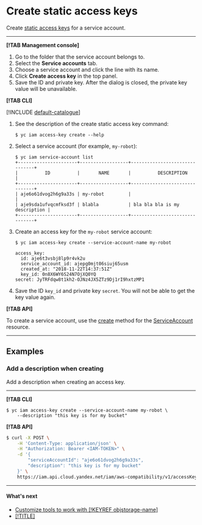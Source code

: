 # Create static access keys

Create [static access keys](../../concepts/users/service-accounts.md#access-keys) for a service account.

---

**[!TAB Management console]**

1. Go to the folder that the service account belongs to.
1. Select the **Service accounts** tab.
1. Choose a service account and click the line with its name.
1. Click **Create access key** in the top panel.
1. Save the ID and private key. After the dialog is closed, the private key value will be unavailable.

**[!TAB CLI]**

[!INCLUDE [default-catalogue](../../../_includes/default-catalogue.md)]

1. See the description of the create static access key command:

    ```
    $ yc iam access-key create --help
    ```

1. Select a service account (for example, `my-robot`):

    ```
    $ yc iam service-account list
    +----------------------+------------------+-------------------------------+
    |          ID          |       NAME       |          DESCRIPTION          |
    +----------------------+------------------+-------------------------------+
    | aje6o61dvog2h6g9a33s | my-robot         |                               |
    | aje9sda1ufvqcmfksd3f | blabla           | bla bla bla is my description |
    +----------------------+------------------+-------------------------------+
    ```

1. Create an access key for the `my-robot` service account:

    ```
    $ yc iam access-key create --service-account-name my-robot
    
    access_key:
      id: aje6t3vsbj8lp9r4vk2u
      service_account_id: ajepg0mjt06siuj65usm
      created_at: "2018-11-22T14:37:51Z"
      key_id: 0n8X6WY6S24N7OjXQ0YQ
    secret: JyTRFdqw8t1kh2-OJNz4JX5ZTz9Dj1rI9hxtzMP1
    ```

1. Save the ID `key_id` and private key `secret`. You will not be able to get the key value again.

**[!TAB API]**

To create a service account, use the [create](../../api-ref/AccessKey/create.md) method for the [ServiceAccount](../../api-ref/AccessKey/index.md) resource.

---

## Examples

### Add a description when creating

Add a description when creating an access key.

---

**[!TAB CLI]**

```
$ yc iam access-key create --service-account-name my-robot \
    --description "this key is for my bucket"
```

**[!TAB API]**

```bash
$ curl -X POST \
    -H 'Content-Type: application/json' \
    -H "Authorization: Bearer <IAM-TOKEN>" \
    -d '{
        "serviceAccountId": "aje6o61dvog2h6g9a33s",
        "description": "this key is for my bucket"
    }' \
    https://iam.api.cloud.yandex.net/iam/aws-compatibility/v1/accessKeys
```

---

#### What's next

- [Customize tools to work with [!KEYREF objstorage-name]](../../../storage/instruments/)
- [[!TITLE]](assign-role-for-sa.md)

